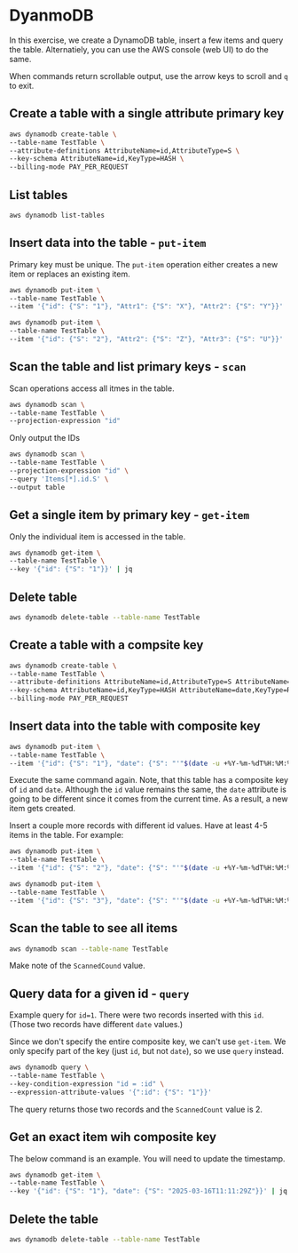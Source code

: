 # DyanmoDB

In this exercise, we create a DynamoDB table, insert a few items and query the table. Alternatiely, you can
use the AWS console (web UI) to do the same.

When commands return scrollable output, use the arrow keys to scroll and `q` to exit.

## Create a table with a single attribute primary key

```Bash
aws dynamodb create-table \
--table-name TestTable \
--attribute-definitions AttributeName=id,AttributeType=S \
--key-schema AttributeName=id,KeyType=HASH \
--billing-mode PAY_PER_REQUEST
```

## List tables

```Bash
aws dynamodb list-tables
```

## Insert data into the table - `put-item`

Primary key must be unique. The `put-item` operation either creates a new item or replaces an existing item.

```Bash
aws dynamodb put-item \
--table-name TestTable \
--item '{"id": {"S": "1"}, "Attr1": {"S": "X"}, "Attr2": {"S": "Y"}}'
```

```Bash
aws dynamodb put-item \
--table-name TestTable \
--item '{"id": {"S": "2"}, "Attr2": {"S": "Z"}, "Attr3": {"S": "U"}}'
```

## Scan the table and list primary keys - `scan`

Scan operations access all itmes in the table.

```Bash
aws dynamodb scan \
--table-name TestTable \
--projection-expression "id"
```

Only output the IDs

```Bash
aws dynamodb scan \
--table-name TestTable \
--projection-expression "id" \
--query 'Items[*].id.S' \
--output table
```

## Get a single item by primary key - `get-item`

Only the individual item is accessed in the table.

```Bash
aws dynamodb get-item \
--table-name TestTable \
--key '{"id": {"S": "1"}}' | jq
```

## Delete table

```Bash
aws dynamodb delete-table --table-name TestTable
```

## Create a table with a compsite key

```Bash
aws dynamodb create-table \
--table-name TestTable \
--attribute-definitions AttributeName=id,AttributeType=S AttributeName=date,AttributeType=S \
--key-schema AttributeName=id,KeyType=HASH AttributeName=date,KeyType=RANGE \
--billing-mode PAY_PER_REQUEST
```

## Insert data into the table with composite key

```Bash
aws dynamodb put-item \
--table-name TestTable \
--item '{"id": {"S": "1"}, "date": {"S": "'"$(date -u +%Y-%m-%dT%H:%M:%SZ)"'"}, "note": {"S": "test-1"}}'
```

Execute the same command again. Note, that this table has a composite key of `id` and `date`. Although the `id` value
remains the same, the `date` attribute is going to be different since it comes from the current time. As a result,
a new item gets created.

Insert a couple more records with different id values. Have at least 4-5 items in the table. For example:

```Bash
aws dynamodb put-item \
--table-name TestTable \
--item '{"id": {"S": "2"}, "date": {"S": "'"$(date -u +%Y-%m-%dT%H:%M:%SZ)"'"}, "note": {"S": "test-2"}}'
```

```Bash
aws dynamodb put-item \
--table-name TestTable \
--item '{"id": {"S": "3"}, "date": {"S": "'"$(date -u +%Y-%m-%dT%H:%M:%SZ)"'"}, "note": {"S": "test-3"}}'
```

## Scan the table to see all items

```Bash
aws dynamodb scan --table-name TestTable
```

Make note of the `ScannedCound` value.

## Query data for a given id - `query`

Example query for `id=1`. There were two records inserted with this `id`. (Those two records have different `date`
values.)

Since we don't specify the entire composite key, we can't use `get-item`. We only specify part of the key (just `id`, but
not `date`), so we use `query` instead.

```Bash
aws dynamodb query \
--table-name TestTable \
--key-condition-expression "id = :id" \
--expression-attribute-values '{":id": {"S": "1"}}'
```

The query returns those two records and the `ScannedCount` value is 2.

## Get an exact item wih composite key

The below command is an example. You will need to update the timestamp.

```Bash
aws dynamodb get-item \
--table-name TestTable \
--key '{"id": {"S": "1"}, "date": {"S": "2025-03-16T11:11:29Z"}}' | jq
```

## Delete the table

```Bash
aws dynamodb delete-table --table-name TestTable
```
